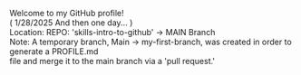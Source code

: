 Welcome to my GitHub profile!  
( 1/28/2025 And then one day... )  
Location:  REPO: 'skills-intro-to-github'  ->  MAIN Branch  
Note:  A temporary branch, Main -> my-first-branch, was created in order to generate a PROFILE.md  
       file and merge it to the main branch via a 'pull request.'
